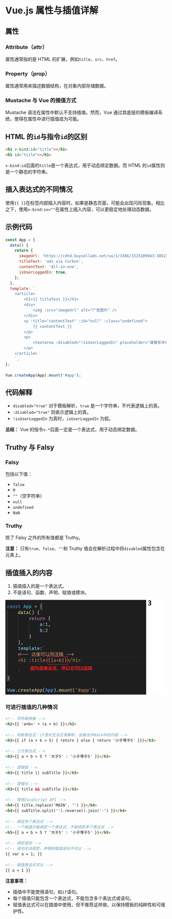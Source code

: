 # Vue.js 属性与插值详解

## 属性

### Attribute（attr）

属性通常指的是 HTML 的扩展，例如`title`、`src`、`href`。

### Property（prop）

属性通常用来描述数据结构，在对象内部存储数据。

### Mustache 与 Vue 的插值方式

Mustache 语法在属性中默认不支持插值。然而，Vue 通过其底层的模板编译系统，使得在属性中进行插值成为可能。

## HTML 的`id`与指令`id`的区别

```html
<h1 v-bind:id="title"></h1>
<h1 id="title"></h1>
```

`v-bind:id`后面的`title`是一个表达式，用于动态绑定数据。而 HTML 的`id`属性则是一个静态的字符串。

## 插入表达式的不同情况

使用`{{ }}`在标签内部插入内容时，如果是静态页面，可能会出现闪烁现象。相比之下，使用`v-bind:xx=""`在属性上插入内容，可以更稳定地处理动态数据。

## 示例代码

```javascript
const App = {
  data() {
    return {
      imageUrl: 'https://cdn4.buysellads.net/uu/1/3386/1525189943-38523.png',
      titleText: 'ads via Carbon',
      contentText: 'All-in-one',
      isUserLoggedIn: true,
    };
  },
  template: `
    <article>
        <h1>{{ titleText }}</h1>
        <div>
            <img :src="imageUrl" alt="广告图片" />
        </div>
        <p :title="contentText" :id="null" :class="undefined">
            {{ contentText }}
        </p>
        <p>
            <textarea :disabled="!isUserLoggedIn" placeholder="请填写评论"></textarea>
        </p>
    </article>
    `,
};

Vue.createApp(App).mount('#app');
```

## 代码解释

- `disabled="true"` 对于模板解析，`true` 是一个字符串，不代表逻辑上的真。
- `:disabled="true"` 则表示逻辑上的真。
- `!isUserLoggedIn` 为真时，`isUserLoggedIn` 为假。

**总结：** Vue 的指令`v-*`后面一定是一个表达式，用于动态绑定数据。

## Truthy 与 Falsy

### Falsy

包括以下值：

- `false`
- `0`
- `""`（空字符串）
- `null`
- `undefined`
- `NaN`

### Truthy

除了 Falsy 之外的所有值都是 Truthy。

**注意：** 只有`true`、`false`、`""`和 Truthy 值会在解析过程中将`disabled`属性包含在元素上。

## 插值插入的内容

1. 插值插入的是一个表达式。
2. 不是语句、函数、声明、赋值或模块。

![插值表达式示意图](../../../assets/e7c7f2efdcb43a8e5550160f30b3fcf6.png)

### 可进行插值的几种情况

```html
<!-- 字符串拼接 -->
<h2>{{ 'a+b=' + (a + b) }}</h2>

<!-- 判断表达式：if语句无法正常解析，会被当作data中的内容 -->
<h3>{{ if (a + b > 5) { return } else { return '小于等于5' }}}</h3>

<!-- 三元表达式 -->
<h3>{{ a + b > 5 ? '大于5' : '小于等于5' }}</h3>

<!-- 逻辑或 -->
<h3>{{ title || subTitle }}</h3>

<!-- 逻辑与 -->
<h3>{{ title && subTitle }}</h3>

<!-- 使用JavaScript API -->
<h4>{{ title.replace('MAIN', '') }}</h4>
<h4>{{ subTitle.split('').reverse().join('-') }}</h4>

<!-- 绑定多个表达式 -->
<!-- 一个插值只能绑定一个表达式，不能绑定多个表达式 -->
<h5>{{ a + b > 5 ? '大于5' : '小于等于5' }}</h5>

<!-- 绑定语句 -->
<!-- 语句无法绑定，声明和赋值语句不可以 -->
{{ var a = 1; }}

<!-- 赋值表达式可以 -->
{{ a = 1 }}
```

**注意事项：**

- 插值中不能使用语句，如`if`语句。
- 每个插值只能包含一个表达式，不能包含多个表达式或语句。
- 赋值表达式可以在插值中使用，但不推荐这样做，以保持模板的纯粹性和可维护性。
